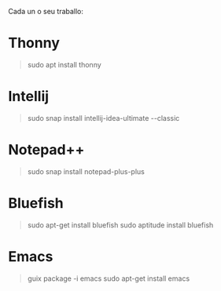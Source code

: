Cada un o seu traballo:
# Thonny
> sudo apt install thonny

# Intellij
> sudo snap install intellij-idea-ultimate --classic

# Notepad++
> 	sudo snap install notepad-plus-plus

# Bluefish
> sudo apt-get install bluefish
> sudo aptitude install bluefish

# Emacs
> guix package -i emacs
> sudo apt-get install emacs